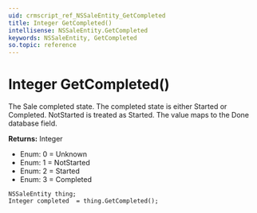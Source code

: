 ```yaml
---
uid: crmscript_ref_NSSaleEntity_GetCompleted
title: Integer GetCompleted()
intellisense: NSSaleEntity.GetCompleted
keywords: NSSaleEntity, GetCompleted
so.topic: reference
---
```


# Integer GetCompleted()

The Sale completed state. The completed state is either Started or Completed. NotStarted is treated as Started. The value maps to the Done database field.

**Returns:** Integer

* Enum: 0 = Unknown 
* Enum: 1 = NotStarted 
* Enum: 2 = Started 
* Enum: 3 = Completed 

```crmscript
NSSaleEntity thing;
Integer completed  = thing.GetCompleted();
```

